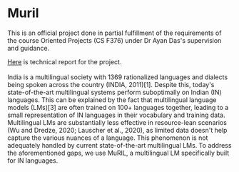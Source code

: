 # Muril

This is an official project done in partial fulfillment of the requirements of the course
Oriented Projects (CS F376) under Dr Ayan Das's supervision and guidance.

[Here](https://docs.google.com/document/d/e/2PACX-1vRjONPcbEzjdOtMkJrw2Gy6iXDA-qa0Ah3Nwf1NWc3azDuc4VovwE12RL_ligJva1aD37LwhTtPgh_C/pub) is technical report for the project.
<br /><br />India is a multilingual society with 1369 rationalized languages and dialects being spoken across
the country (INDIA, 2011)[1]. Despite this, today&#39;s state-of-the-art multilingual systems perform
suboptimally on Indian (IN) languages. This can be explained by the fact that multilingual language
models (LMs)[3] are often trained on 100+ languages together, leading to a small representation
of IN languages in their vocabulary and training data. Multilingual LMs are substantially less
effective in resource-lean scenarios (Wu and Dredze, 2020; Lauscher et al., 2020), as limited data
doesn&#39;t help capture the various nuances of a language. This phenomenon is not adequately
handled by current state-of-the-art multilingual LMs. To address the aforementioned gaps, we use
MuRIL, a multilingual LM specifically built for IN languages.

